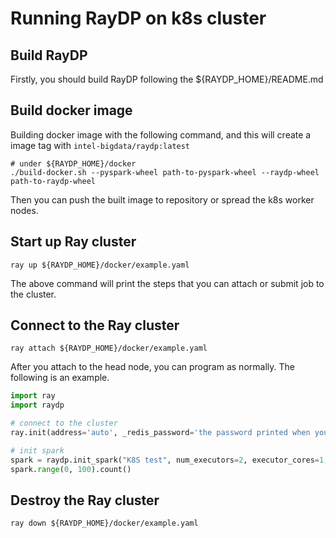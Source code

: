 # Running RayDP on k8s cluster

## Build RayDP
Firstly, you should build RayDP following the ${RAYDP_HOME}/README.md

## Build docker image
Building docker image with the following command, and this will create a image tag with `intel-bigdata/raydp:latest`
```shell
# under ${RAYDP_HOME}/docker
./build-docker.sh --pyspark-wheel path-to-pyspark-wheel --raydp-wheel path-to-raydp-wheel
```

Then you can push the built image to repository or spread the k8s worker nodes. 

## Start up Ray cluster
```shell
ray up ${RAYDP_HOME}/docker/example.yaml
```
The above command will print the steps that you can attach or submit job to the cluster.
## Connect to the Ray cluster
```shell
ray attach ${RAYDP_HOME}/docker/example.yaml
```
After you attach to the head node, you can program as normally. The following is an example.
```python
import ray
import raydp

# connect to the cluster
ray.init(address='auto', _redis_password='the password printed when you start up the cluster')

# init spark
spark = raydp.init_spark("K8S test", num_executors=2, executor_cores=1, executor_memory="512M")
spark.range(0, 100).count()
```

## Destroy the Ray cluster
```
ray down ${RAYDP_HOME}/docker/example.yaml
```
